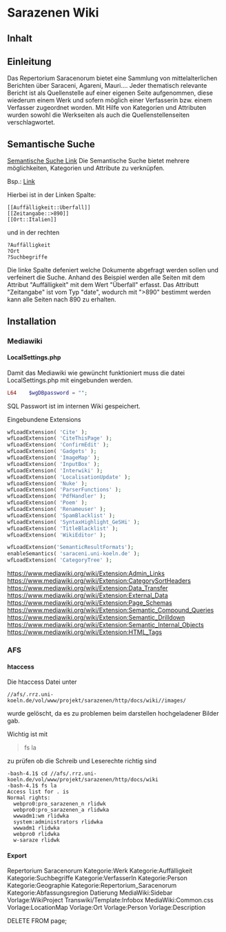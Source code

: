 # Sarazenen Wiki #
## Inhalt ##

## Einleitung ##
Das Repertorium Saracenorum bietet eine Sammlung von mittelalterlichen Berichten über Saraceni, Agareni, Mauri…. Jeder thematisch relevante Bericht ist als Quellenstelle auf einer eigenen Seite aufgenommen, diese wiederum einem Werk und sofern möglich einer Verfasserin bzw. einem Verfasser zugeordnet worden. Mit Hilfe von Kategorien und Attributen wurden sowohl die Werkseiten als auch die Quellenstellenseiten verschlagwortet. 

## Semantische Suche ##
[Semantische Suche Link](http://saraceni.uni-koeln.de/wiki/index.php?title=Spezial:Semantische_Suche)
Die Semantische Suche bietet mehrere möglichkeiten, Kategorien und Attribute zu verknüpfen.

Bsp.: 
[Link](http://saraceni.uni-koeln.de/wiki/index.php?title=Spezial:Semantische_Suche&q=%5B%5BAuff%C3%A4lligkeit%3A%3A%C3%9Cberfall%5D%5D%0A%5B%5BZeitangabe%3A%3A%3E890%5D%5D%0A%5B%5BOrt%3A%3AItalien%5D%5D&p=format%3Dtagcloud%2Flink%3Dall%2Fheaders%3Dshow%2Fsearchlabel%3D%E2%80%A6-20weitere-20Ergebnisse%2Ftagorder%3Dalphabetical%2Fincrease%3Dlog%2Fclass%3Dsortable-20wikitable-20smwtable%2Ffont%3Dimpact%2Fheight%3D400%2Fwidth%3D400%2Fmincount%3D1%2Fminsize%3D77%2Fmaxsize%3D242%2Fmaxtags%3D1000&po=%3FAuff%C3%A4lligkeit%0A%3FOrt%0A%3FSuchbegriffe%0A&sort=&order=asc%2Casc&eq=no&offset=0&limit=100)

Hierbei ist in der Linken Spalte:
```
[[Auffälligkeit::Überfall]]
[[Zeitangabe::>890]]
[[Ort::Italien]]
```
und in der rechten
```
?Auffälligkeit
?Ort
?Suchbegriffe
```
Die linke Spalte defeniert welche Dokumente abgefragt werden sollen und verfeinert die Suche. Anhand des Beispiel werden alle Seiten mit dem Attribut "Auffälligkeit" mit dem Wert "Überfall" erfasst. Das Attributt "Zeitangabe" ist vom Typ "date", wodurch mit ">890" bestimmt werden kann alle Seiten nach 890 zu erhalten.

## Installation ##
### Mediawiki ###
#### LocalSettings.php ####
Damit das Mediawiki wie gewüncht funktioniert muss die datei LocalSettings.php mit eingebunden werden. 

```php
L64    $wgDBpassword = "";
```
SQL Passwort ist im internen Wiki gespeichert.


Eingebundene Extensions
```php
wfLoadExtension( 'Cite' );
wfLoadExtension( 'CiteThisPage' );
wfLoadExtension( 'ConfirmEdit' );
wfLoadExtension( 'Gadgets' );
wfLoadExtension( 'ImageMap' );
wfLoadExtension( 'InputBox' );
wfLoadExtension( 'Interwiki' );
wfLoadExtension( 'LocalisationUpdate' );
wfLoadExtension( 'Nuke' );
wfLoadExtension( 'ParserFunctions' );
wfLoadExtension( 'PdfHandler' );
wfLoadExtension( 'Poem' );
wfLoadExtension( 'Renameuser' );
wfLoadExtension( 'SpamBlacklist' );
wfLoadExtension( 'SyntaxHighlight_GeSHi' );
wfLoadExtension( 'TitleBlacklist' );
wfLoadExtension( 'WikiEditor' );

wfLoadExtension('SemanticResultFormats');
enableSemantics( 'saraceni.uni-koeln.de' );
wfLoadExtension( 'CategoryTree' );

```
https://www.mediawiki.org/wiki/Extension:Admin_Links
https://www.mediawiki.org/wiki/Extension:CategorySortHeaders
https://www.mediawiki.org/wiki/Extension:Data_Transfer
https://www.mediawiki.org/wiki/Extension:External_Data
https://www.mediawiki.org/wiki/Extension:Page_Schemas
https://www.mediawiki.org/wiki/Extension:Semantic_Compound_Queries
https://www.mediawiki.org/wiki/Extension:Semantic_Drilldown
https://www.mediawiki.org/wiki/Extension:Semantic_Internal_Objects
https://www.mediawiki.org/wiki/Extension:HTML_Tags

### AFS ###
#### htaccess ####
Die htaccess Datei unter 
```
//afs/.rrz.uni-koeln.de/vol/www/projekt/sarazenen/http/docs/wiki//images/
``` 
wurde gelöscht, da es zu problemen beim darstellen hochgeladener Bilder gab.

Wichtig ist mit 
> fs la

zu prüfen ob die Schreib und Leserechte richtig sind
```
-bash-4.1$ cd //afs/.rrz.uni-koeln.de/vol/www/projekt/sarazenen/http/docs/wiki
-bash-4.1$ fs la
Access list for . is
Normal rights:
  webpro0:pro_sarazenen_n rlidwk
  webpro0:pro_sarazenen_a rlidwka
  wwwadm1:wm rlidwka
  system:administrators rlidwka
  wwwadm1 rlidwka
  webpro0 rlidwka
  w-saraze rlidwk
```
#### Export ####
Repertorium Saracenorum
Kategorie:Werk
Kategorie:Auffälligkeit
Kategorie:Suchbegriffe
Kategorie:VerfasserIn
Kategorie:Person
Kategorie:Geographie
Kategorie:Repertorium_Saracenorum
Kategorie:Abfassungsregion
Datierung
MediaWiki:Sidebar
Vorlage:WikiProject Transwiki/Template:Infobox
MediaWiki:Common.css
Vorlage:LocationMap
Vorlage:Ort
Vorlage:Person
Vorlage:Description


DELETE FROM page;
